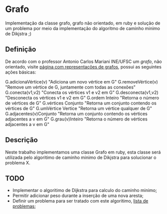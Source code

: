 Grafo
=====

Implementação da classe grafo, grafo não orientado, em ruby e solução de um problema por meio da implementação do algoritmo de caminho minimo de Dikjstra ;)

Definição
---------

De acordo com o professor Antonio Carlos Mariani INE/UFSC um *grafo*, não orientado, visite [página com representações de grafos](http://www.inf.ufsc.br/grafos/represen/), possui as seguintes ações básicas:

G.adicionaVértice(v) 	"Adiciona um novo vértice em G"
G.removeVértice(v) 	"Remove um  vértice de G, juntamente com todas as conexões"
G.conecta(v1,v2) 	"Conecta os vértices v1 e v2 em G"
G.desconecta(v1,v2) 	"Desconecta os vértices v1 e v2 em G"
G.ordem Inteiro 	"Retorna o número de vértices de G"
G.vértices Conjunto 	"Retorna um conjunto contendo os vértices de G"
G.umVértice Vertice 	"Retorna um vértice qualquer de G"
G.adjacentes(v)Conjunto "Retorna um conjunto contendo os vértices adjacentes a v em G"
G.grau(v)Inteiro 	"Retorna o número de vértices adjacentes a v em G"

Descrição
---------

Neste trabalho implementamos uma classe Grafo em ruby, esta classe será utilizada pelo algoritimo de caminho minimo de Dikjstra para solucionar o problema X.

TODO
----

* Implementar o algoritimo de Dijkstra para calculo do caminho minimo;
* Permitir adicionar peso durante a inserção de uma nova aresta;
* Definir um problema para ser tratado com este algoritimo, [lista de problemas](http://www.inf.ufsc.br/grafos/problemas/); 
